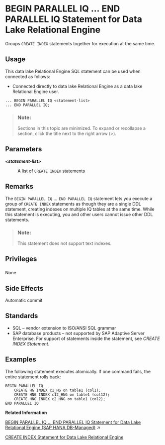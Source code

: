<!-- loioa614601884f21015b474d353173fad17 -->

# BEGIN PARALLEL IQ … END PARALLEL IQ Statement for Data Lake Relational Engine 

Groups `CREATE INDEX` statements together for execution at the same time.



<a name="loioa614601884f21015b474d353173fad17__section_azh_5fj_znb"/>

## Usage

This data lake Relational Engine SQL statement can be used when connected as follows:

-   Connected directly to data lake Relational Engine as a data lake Relational Engine user.



```
... BEGIN PARALLEL IQ <statement-list>
... END PARALLEL IQ;
```



> ### Note:  
> Sections in this topic are minimized. To expand or recollapse a section, click the title next to the right arrow \(*\>*\).



<a name="loioa614601884f21015b474d353173fad17__begin_parallel_parameters1"/>

## Parameters


<dl>
<dt><b>

*<statement-list\>*

</b></dt>
<dd>

A list of `CREATE INDEX` statements



</dd>
</dl>



<a name="loioa614601884f21015b474d353173fad17__begin_parallel_remarks1"/>

## Remarks

The `BEGIN PARALLEL IQ … END PARALLEL IQ` statement lets you execute a group of `CREATE INDEX` statements as though they are a single DDL statement, creating indexes on multiple IQ tables at the same time. While this statement is executing, you and other users cannot issue other DDL statements.

> ### Note:  
> This statement does not support text indexes.



<a name="loioa614601884f21015b474d353173fad17__begin_parallel_privileges1"/>

## Privileges



### 

None



<a name="loioa614601884f21015b474d353173fad17__begin_parallel_sideefects1"/>

## Side Effects

Automatic commit



<a name="loioa614601884f21015b474d353173fad17__begin_paralel_standards1"/>

## Standards

-   SQL – vendor extension to ISO/ANSI SQL grammar
-   SAP database products – not supported by SAP Adaptive Server Enterprise. For support of statements inside the statement, see *CREATE INDEX Statement*.



<a name="loioa614601884f21015b474d353173fad17__begin_parallel_examples1"/>

## Examples

The following statement executes atomically. If one command fails, the entire statement rolls back:

```
BEGIN PARALLEL IQ
    CREATE HG INDEX c1_HG on table1 (col1);
    CREATE HNG INDEX c12_HNG on table1 (col12);
    CREATE HNG INDEX c2_HNG on table1 (col2);
END PARALLEL IQ
```

**Related Information**  


[BEGIN PARALLEL IQ … END PARALLEL IQ Statement for Data Lake Relational Engine (SAP HANA DB-Managed)](https://help.sap.com/viewer/a898e08b84f21015969fa437e89860c8/2023_4_QRC/en-US/6632c2b487bf49449b7652a9e3bce605.html "Groups CREATE INDEX statements together for execution at the same time.") :arrow_upper_right:

[CREATE INDEX Statement for Data Lake Relational Engine](create-index-statement-for-data-lake-relational-engine-a617ca4.md "Creates an index on a specified table, or pair of tables. Once an index is created, it is never referenced in a SQL statement again except to delete it using the DROP INDEX statement.")

